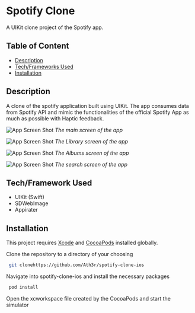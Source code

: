 # Spotify Clone

A UIKit clone project of the Spotify app.

## Table of Content

- [Description](#description)
- [Tech/Frameworks Used](#frameworks)
- [Installation](#installation)

## Description

A clone of the spotify application built using UIKit. The app consumes data from Spotify API and mimic the functionalities of the official Spotify App as much as possible with Haptic feedback.

![App Screen Shot](https://github.com/Ath3r/spotify-clone-ios/blob/master/demo/main.png)
_The main screen of the app_

![App Screen Shot](https://github.com/Ath3r/spotify-clone-ios/blob/master/demo/library.png)
_The Library screen of the app_

![App Screen Shot](https://github.com/Ath3r/spotify-clone-ios/blob/master/demo/albums.png)
_The Albums screen of the app_

![App Screen Shot](https://github.com/Ath3r/spotify-clone-ios/blob/master/demo/search.png)
_The search screen of the app_

## Tech/Framework Used

- UIKit (Swift)
- SDWebImage
- Appirater

## Installation

This project requires [Xcode](https://developer.apple.com/xcode/) and [CocoaPods](https://cocoapods.org/) installed globally.

Clone the repository to a directory of your choosing

```sh
 git clonehttps://github.com/Ath3r/spotify-clone-ios
```

Navigate into spotify-clone-ios and install the necessary packages

```sh
 pod install
```

Open the xcworkspace file created by the CocoaPods and start the simulator
